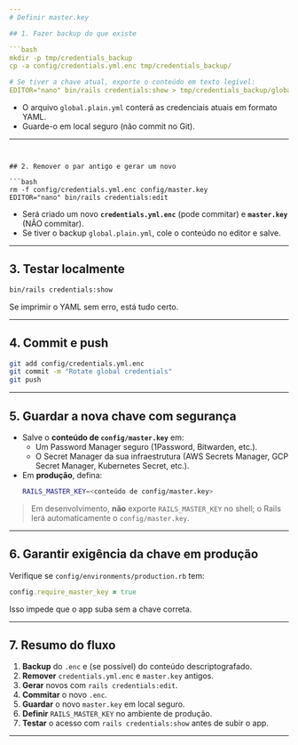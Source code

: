 ```yaml
---
# Definir master.key

## 1. Fazer backup do que existe

```bash
mkdir -p tmp/credentials_backup
cp -a config/credentials.yml.enc tmp/credentials_backup/

# Se tiver a chave atual, exporte o conteúdo em texto legível:
EDITOR="nano" bin/rails credentials:show > tmp/credentials_backup/global.plain.yml
```

- O arquivo `global.plain.yml` conterá as credenciais atuais em formato YAML.
- Guarde-o em local seguro (não commit no Git).

---
```


## 2. Remover o par antigo e gerar um novo

```bash
rm -f config/credentials.yml.enc config/master.key
EDITOR="nano" bin/rails credentials:edit
```

- Será criado um novo **`credentials.yml.enc`** (pode commitar) e **`master.key`** (NÃO commitar).
- Se tiver o backup `global.plain.yml`, cole o conteúdo no editor e salve.

---

## 3. Testar localmente

```bash
bin/rails credentials:show
```

Se imprimir o YAML sem erro, está tudo certo.

---

## 4. Commit e push

```bash
git add config/credentials.yml.enc
git commit -m "Rotate global credentials"
git push
```

---

## 5. Guardar a nova chave com segurança

- Salve o **conteúdo de `config/master.key`** em:
  - Um Password Manager seguro (1Password, Bitwarden, etc.).
  - O Secret Manager da sua infraestrutura (AWS Secrets Manager, GCP Secret Manager, Kubernetes Secret, etc.).
- Em **produção**, defina:
  ```bash
  RAILS_MASTER_KEY=<conteúdo de config/master.key>
  ```

> Em desenvolvimento, **não** exporte `RAILS_MASTER_KEY` no shell; o Rails lerá automaticamente o `config/master.key`.

---

## 6. Garantir exigência da chave em produção

Verifique se `config/environments/production.rb` tem:

```ruby
config.require_master_key = true
```

Isso impede que o app suba sem a chave correta.

---

## 7. Resumo do fluxo

1. **Backup** do `.enc` e (se possível) do conteúdo descriptografado.
2. **Remover** `credentials.yml.enc` e `master.key` antigos.
3. **Gerar** novos com `rails credentials:edit`.
4. **Commitar** o novo `.enc`.
5. **Guardar** o novo `master.key` em local seguro.
6. **Definir** `RAILS_MASTER_KEY` no ambiente de produção.
7. **Testar** o acesso com `rails credentials:show` antes de subir o app.

---
